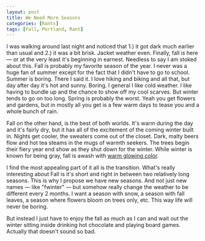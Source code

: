 ```yaml
---
layout: post
title: We Need More Seasons
categories: [Rants]
tags: [Fall, Portland, Rant]
---
```


I was walking around last night and noticed that 1.) it got dark much earlier
than usual and 2.) it was a bit brisk. Jacket weather even. Finally, fall is
here — or at the very least it's beginning in earnest. Needless to say I am
stoked about this. Fall is probably my favorite season of the year. I never was
a huge fan of summer except for the fact that I didn't have to go to school.
Summer is boring. There I said it. I love hiking and biking and all that, but
day after day it's hot and sunny. Boring. I general I like cold weather. I like
having to bundle up and the chance to show off my cool scarves. But winter tends
to go on too long. Spring is probably the worst. Yeah you get flowers and
gardens, but in mostly all you get is a few warm days to tease you and a whole
bunch of rain.

Fall on the other hand, is the best of both worlds. It's warm during the day and
it's fairly dry, but it has all of the excitement of the coming winter built in.
Nights get cooler, the sweaters come out of the closet. Dark, malty beers flow
and hot tea steams in the mugs of warmth seekers. The trees begin their fiery
year end show as they shut down for the winter. While winter is known for being
gray, fall is awash with
[warm glowing color](http://www.colourlovers.com/blog/2008/09/09/fall-colors-2008-cl-vs-pantone-vs-nature/).

I find the most appealing part of it all is the transition. What's really
interesting about Fall is it's short and right in between two relatively long
seasons. This is why I propose we have new seasons. And not just new names —
like "fwinter" — but somehow really change the weather to be different every 2
months. I want a season with snow, a season with fall leaves, a season where
flowers bloom on trees only, etc. This way life will never be boring.

But instead I just have to enjoy the fall as much as I can and wait out the
winter sitting inside drinking hot chocolate and playing board games. Actually
that doesn't sound so bad.
